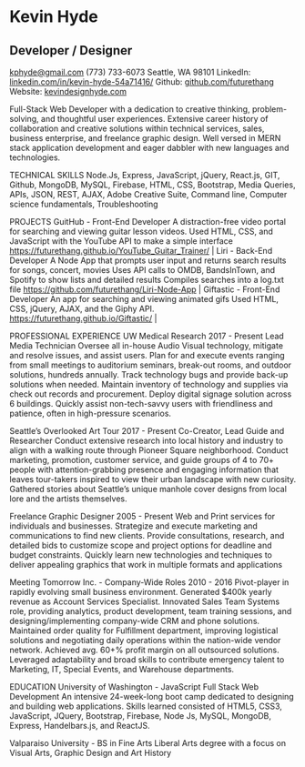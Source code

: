 # Kevin Hyde
## Developer / Designer

kphyde@gmail.com 
(773) 733-6073
Seattle, WA 98101
LinkedIn: [linkedin.com/in/kevin-hyde-54a71416/](linkedin.com/in/kevin-hyde-54a71416/)
Github: [github.com/futurethang](github.com/futurethang)
Website: [kevindesignhyde.com](kevindesignhyde.com/)


Full-Stack Web Developer with a dedication to creative thinking, problem-solving, and thoughtful user experiences. Extensive career history of collaboration and creative solutions within technical services, sales, business enterprise, and freelance graphic design. Well versed in MERN stack application development and eager dabbler with new languages and technologies. 

TECHNICAL SKILLS 
Node.Js, Express, JavaScript, jQuery, React.js, GIT, Github, MongoDB, MySQL, Firebase, HTML, CSS, Bootstrap, Media Queries, APIs, JSON, REST, AJAX, Adobe Creative Suite, Command line, Computer science fundamentals, Troubleshooting

PROJECTS
GuitHub - Front-End Developer
A distraction-free video portal for searching and viewing guitar lesson videos.
Used HTML, CSS, and JavaScript with the YouTube API to make a simple interface
https://futurethang.github.io/YouTube_Guitar_Trainer/ | 
Liri - Back-End Developer
A Node App that prompts user input and returns search results for songs, concert, movies
Uses API calls to OMDB, BandsInTown, and Spotify to show lists and detailed results
Compiles searches into a log.txt file
https://github.com/futurethang/Liri-Node-App | 
Giftastic - Front-End Developer
An app for searching and viewing animated gifs
Used HTML, CSS, jQuery, AJAX, and the Giphy API.
https://futurethang.github.io/Giftastic/ | 

PROFESSIONAL EXPERIENCE
UW Medical Research                                                                          2017 -  Present
Lead Media Technician
Oversee all in-house Audio Visual technology, mitigate and resolve issues, and assist users. 
Plan for and execute events ranging from small meetings to auditorium seminars, break-out rooms, and outdoor solutions, hundreds annually.
Track technology bugs and provide back-up solutions when needed.
Maintain inventory of technology and supplies via check out records and procurement.
Deploy digital signage solution across 6 buildings.
Quickly assist non-tech-savvy users with friendliness and patience, often in high-pressure scenarios.

Seattle’s Overlooked Art Tour                                                               2017 - Present
Co-Creator, Lead Guide and Researcher
Conduct extensive research into local history and industry to align with a walking route through Pioneer Square neighborhood.
Conduct marketing, promotion, customer service, and guide groups of 4 to 70+ people with attention-grabbing presence and engaging information that leaves tour-takers inspired to view their urban landscape with new curiosity.
 Gathered stories about Seattle’s unique manhole cover designs from local lore and the artists themselves. 

Freelance Graphic Designer                                                                 2005 - Present
Web and Print services for individuals and businesses. 
Strategize and execute marketing and communications to find new clients. 
Provide consultations, research, and detailed bids to customize scope and project options for deadline and budget constraints. 
Quickly learn new technologies and techniques to deliver appealing graphics that work in multiple formats and applications

Meeting Tomorrow Inc. - Company-Wide Roles                                  2010 - 2016
Pivot-player in rapidly evolving small business environment. 
Generated $400k yearly revenue as Account Services Specialist.
Innovated Sales Team Systems role, providing analytics, product development, team training sessions, and designing/implementing company-wide CRM and phone solutions. 
Maintained order quality for Fulfillment department, improving logistical solutions and negotiating daily operations within the nation-wide vendor network. Achieved avg. 60+% profit margin on all outsourced solutions.
Leveraged adaptability and broad skills to contribute emergency talent to Marketing, IT, Special Events, and Warehouse departments.


EDUCATION
University of Washington - JavaScript Full Stack Web Development
An intensive 24-week-long boot camp dedicated to designing and building web applications. Skills learned consisted of HTML5, CSS3, JavaScript, JQuery, Bootstrap, Firebase, Node Js, MySQL, MongoDB, Express, Handelbars.js, and ReactJS. 

Valparaiso University - BS in Fine Arts
Liberal Arts degree with a focus on Visual Arts, Graphic Design and Art History
